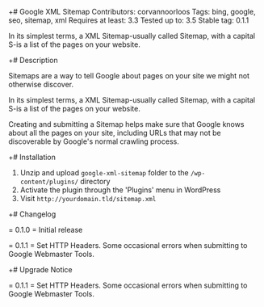 +# Google XML Sitemap
Contributors: corvannoorloos
Tags: bing, google, seo, sitemap, xml
Requires at least: 3.3
Tested up to: 3.5
Stable tag: 0.1.1

In its simplest terms, a XML Sitemap-usually called Sitemap, with a capital S-is a list of the pages on your website.

+# Description

Sitemaps are a way to tell Google about pages on your site we might not otherwise discover.

In its simplest terms, a XML Sitemap-usually called Sitemap, with a capital S-is a list of the pages on your website.

Creating and submitting a Sitemap helps make sure that Google knows about all the pages on your site, including URLs that may not be discoverable by Google's normal crawling process.

+# Installation

1. Unzip and upload `google-xml-sitemap` folder to the `/wp-content/plugins/` directory
1. Activate the plugin through the 'Plugins' menu in WordPress
1. Visit `http://yourdomain.tld/sitemap.xml`

+# Changelog

= 0.1.0 =
Initial release

= 0.1.1 =
Set HTTP Headers. Some occasional errors when submitting to Google Webmaster Tools.

+# Upgrade Notice

= 0.1.1 =
Set HTTP Headers. Some occasional errors when submitting to Google Webmaster Tools.
